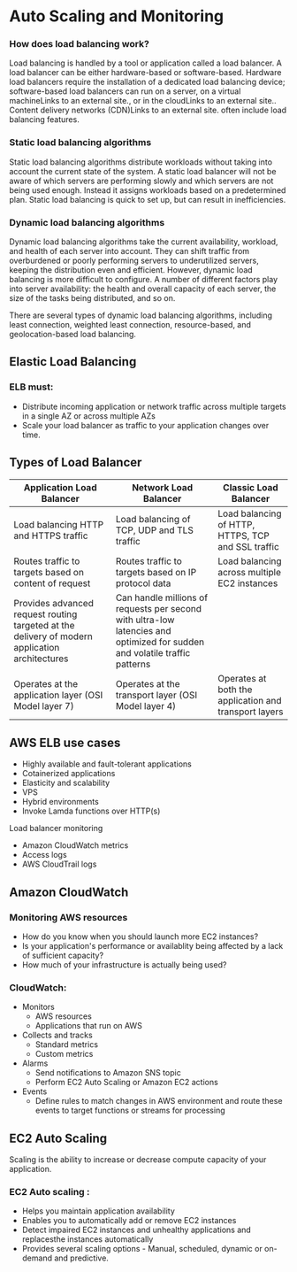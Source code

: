 # Auto Scaling and Monitoring

### How does load balancing work?
Load balancing is handled by a tool or application called a load balancer. A load balancer can be either hardware-based or software-based. Hardware load balancers require the installation of a dedicated load balancing device; software-based load balancers can run on a server, on a virtual machineLinks to an external site., or in the cloudLinks to an external site.. Content delivery networks (CDN)Links to an external site. often include load balancing features.

### Static load balancing algorithms
Static load balancing algorithms distribute workloads without taking into account the current state of the system. A static load balancer will not be aware of which servers are performing slowly and which servers are not being used enough. Instead it assigns workloads based on a predetermined plan. Static load balancing is quick to set up, but can result in inefficiencies.

### Dynamic load balancing algorithms
Dynamic load balancing algorithms take the current availability, workload, and health of each server into account. They can shift traffic from overburdened or poorly performing servers to underutilized servers, keeping the distribution even and efficient. However, dynamic load balancing is more difficult to configure. A number of different factors play into server availability: the health and overall capacity of each server, the size of the tasks being distributed, and so on.

There are several types of dynamic load balancing algorithms, including least connection, weighted least connection, resource-based, and geolocation-based load balancing.

## Elastic Load Balancing
### ELB must:
+ Distribute incoming application or network traffic across multiple targets in a single AZ or across multiple AZs
+ Scale your load balancer as traffic to your application changes over time.


## Types of Load Balancer
Application Load Balancer | Network Load Balancer | Classic Load Balancer
------------------------------ | --------------------- | --------- |
Load balancing HTTP and HTTPS traffic | Load balancing of TCP, UDP and TLS traffic | Load balancing of HTTP, HTTPS, TCP and SSL traffic |
Routes traffic to targets based on content of request | Routes traffic to targets based on IP protocol data | Load balancing across multiple EC2 instances
Provides advanced request routing targeted at the delivery of modern application architectures | Can handle millions of requests per second with ultra-low latencies and optimized for sudden and volatile traffic patterns | |
Operates at the application layer (OSI Model layer 7) | Operates at the transport layer (OSI Model layer 4) | Operates at both the application and transport layers

## AWS ELB use cases
+ Highly available and fault-tolerant applications
+ Cotainerized applications
+ Elasticity and scalability
+ VPS
+ Hybrid environments
+ Invoke Lamda functions over HTTP(s)

Load balancer monitoring
+ Amazon CloudWatch metrics
+ Access logs
+ AWS CloudTrail logs


## Amazon CloudWatch

### Monitoring AWS resources
+ How do you know when you should launch more EC2 instances?
+ Is your application's performance or availablity being affected by a lack of sufficient capacity?
+ How much of your infrastructure is actually being used?

### CloudWatch:
+ Monitors
	+ AWS resources
	+ Applications that run on AWS
+ Collects and tracks
	+ Standard metrics
	+ Custom metrics
+ Alarms
	+ Send notifications to Amazon SNS topic
	+ Perform EC2 Auto Scaling or Amazon EC2 actions
+ Events
	+ Define rules to match changes in AWS environment and route these events to target functions or streams for processing


## EC2 Auto Scaling
Scaling is the ability to increase or decrease compute capacity of your application.

### EC2 Auto scaling :
+ Helps you maintain application availability
+ Enables you to automatically add or remove EC2 instances
+ Detect impaired EC2 instances and unhealthy applications and replacesthe instances automatically
+ Provides several scaling options - Manual, scheduled, dynamic or on-demand and predictive.

